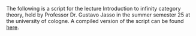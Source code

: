 The following is a script for the lecture Introduction to infinity category theory, held by Professor Dr. Gustavo Jasso in the summer semester 25 at the university of cologne.
A compiled version of the script can be found [here](main.pdf).
